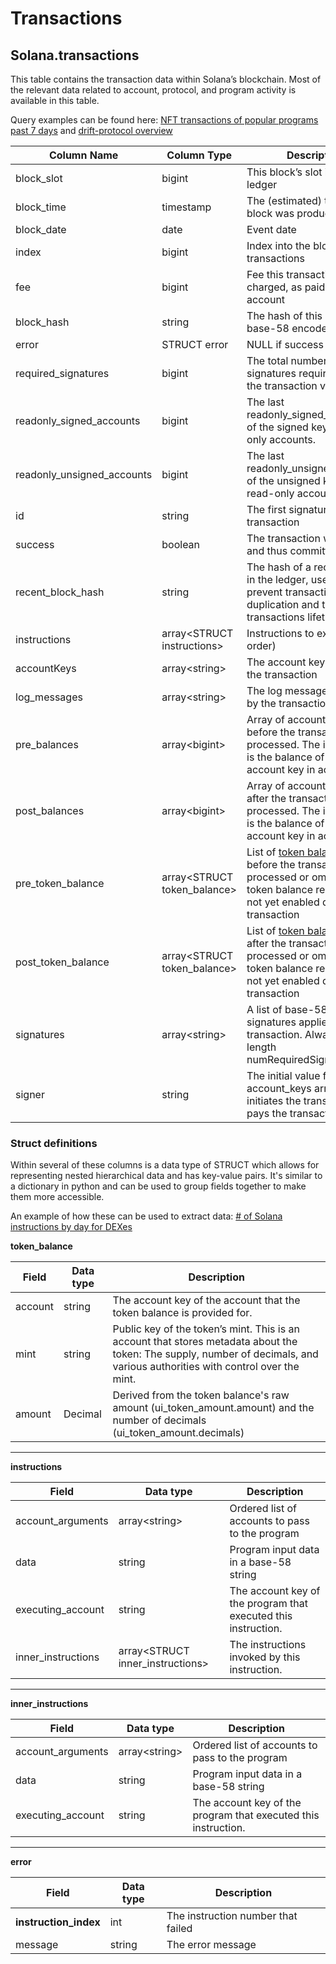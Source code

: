 # Transactions

## Solana.transactions

This table contains the transaction data within Solana’s blockchain. Most of the relevant data related to account, protocol, and program activity is available in this table.

Query examples can be found here: [NFT transactions of popular programs past 7 days](https://dune.xyz/queries/390720/745376) and [drift-protocol overview](https://dune.xyz/bigz/drift-\(solana\))

| Column Name                      | Column Type                   | Description                                                                                                                                                                                                                           |
| -------------------------------- | ----------------------------- | ------------------------------------------------------------------------------------------------------------------------------------------------------------------------------------------------------------------------------------- |
| block\_slot                      | bigint                        | This block’s slot index in the ledger                                                                                                                                                                                                 |
| block\_time                      | timestamp                     | The (estimated) time this block was produced                                                                                                                                                                                          |
| block\_date                      | date                          | Event date                                                                                                                                                                                                                            |
| index                            | bigint                        | Index into the block’s transactions                                                                                                                                                                                                   |
| fee                              | bigint                        | Fee this transaction was charged, as paid by first account                                                                                                                                                                            |
| block\_hash                      | string                        | The hash of this block, base-58 encoded                                                                                                                                                                                               |
| error                            | STRUCT error                  | NULL if success is true.                                                                                                                                                                                                              |
| required\_signatures             | bigint                        | The total number of signatures required to make the transaction valid.                                                                                                                                                                |
| readonly\_signed\_accounts   | bigint                        | The last readonly\_signed\_accounts of the signed keys are read-only accounts.                                                                                                                                                        |
| readonly\_unsigned\_accounts | bigint                        | The last readonly\_unsigned\_accounts of the unsigned keys are read-only accounts.                                                                                                                                                    |
| id                               | string                        | The first signature in the transaction                                                                                                                                                                                                |
| success                          | boolean                       | The transaction was valid and thus committed.                                                                                                                                                                                         |
| recent\_block\_hash          | string                        | The hash of a recent block in the ledger, used to prevent transaction duplication and to give transactions lifetimes                                                                                                                  |
| instructions                     | array&lt;STRUCT instructions&gt;   | Instructions to execute (in order)                                                                                                                                                                                                    |
| accountKeys                      | array&lt;string&gt;                | The account keys used in the transaction                                                                                                                                                                                              |
| log\_messages                    | array&lt;string&gt;                | The log messages emitted by the transaction                                                                                                                                                                                           |
| pre\_balances                    | array&lt;bigint&gt;                | Array of account balances before the transaction was processed. The i-th balance is the balance of the i-th account key in account\_keys                                                                                              |
| post\_balances                   | array&lt;bigint&gt;                | Array of account balances after the transaction was processed. The i-th balance is the balance of the i-th account key in account\_keys                                                                                               |
| pre\_token\_balance              | array&lt;STRUCT token\_balance&gt; | List of [token balances](https://docs.solana.com/developing/clients/jsonrpc-api#token-balances-structure) from before the transaction was processed or omitted if token balance recording was not yet enabled during this transaction |
| post\_token\_balance             | array&lt;STRUCT token\_balance&gt; | List of [token balances](https://docs.solana.com/developing/clients/jsonrpc-api#token-balances-structure) from after the transaction was processed or omitted if token balance recording was not yet enabled during this transaction  |
| signatures                       | array&lt;string&gt;                | A list of base-58 encoded signatures applied to the transaction. Always of length numRequiredSignatures                                                                                                                               |
| signer                           | string                        | The initial value from the account\_keys array that initiates the transaction and pays the transaction fee                                                                                                                            |

### Struct definitions

Within several of these columns is a data type of STRUCT which allows for representing nested hierarchical data and has key-value pairs. It's similar to a dictionary in python and can be used to group fields together to make them more accessible.

An example of how these can be used to extract data: [# of Solana instructions by day for DEXes](https://dune.xyz/queries/416358/794290)

**token\_balance**

| Field   | Data type | Description                                                                                                                                                                  |
| ------- | --------- | ---------------------------------------------------------------------------------------------------------------------------------------------------------------------------- |
| account | string    | The account key of the account that the token balance is provided for.                                                                                                       |
| mint    | string    | Public key of the token’s mint. This is an account that stores metadata about the token: The supply, number of decimals, and various authorities with control over the mint. |
| amount  | Decimal   | Derived from the token balance's raw amount (ui\_token\_amount.amount) and the number of decimals (ui\_token\_amount.decimals)                                               |

***

**instructions**

| Field               | Data type                          | Description                                                    |
| ------------------- | ---------------------------------- | -------------------------------------------------------------- |
| account\_arguments  | array&lt;string&gt;                     | Ordered list of accounts to pass to the program                |
| data                | string                             | Program input data in a base-58 string                         |
| executing\_account  | string                             | The account key of the program that executed this instruction. |
| inner\_instructions | array&lt;STRUCT inner\_instructions&gt; | The instructions invoked by this instruction.                  |

***

**inner\_instructions**

| Field              | Data type      | Description                                                    |
| ------------------ | -------------- | -------------------------------------------------------------- |
| account\_arguments | array&lt;string&gt; | Ordered list of accounts to pass to the program                |
| data               | string         | Program input data in a base-58 string                         |
| executing\_account | string         | The account key of the program that executed this instruction. |

***

**error**

| Field                  | Data type | Description                        |
| ---------------------- | --------- | ---------------------------------- |
| **instruction\_index** | int       | The instruction number that failed |
| message                | string    | The error message                  |

##
